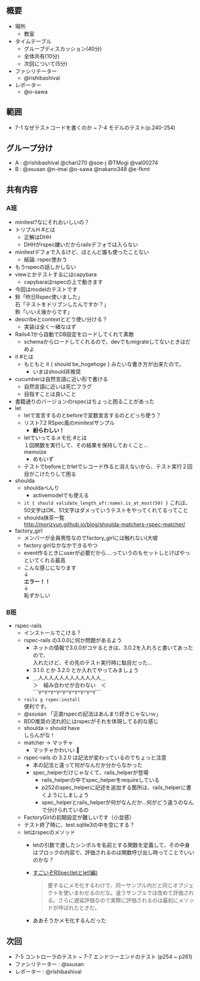 概要
---

* 場所
  * 教室
* タイムテーブル
  * グループディスカッション(40分)
  * 全体共有(10分)
  * 次回について(5分)
* ファシリテーター
  * @rishibashival
* レポーター
  * @o-sawa

範囲
---

* 7-1 なぜテストコードを書くのか ~ 7-4 モデルのテスト(p.240-254)﻿

グループ分け
---

* A : @rishibashival @chari270 @soe-j @TMogi @val00274
* B : @ssusan @n-imai @o-sawa @nakano348 @e-fkmt

共有内容
---

### A班

* minitest?なにそれおいしいの？
* トリプルH #とは
  * 正解はDHH
  * DHHがrspec嫌いだからrailsデフォでは入らない
* minitestデフォで入るけど、ほとんど誰も使ったことない
  * 結論: rspec使おう
* もうrspecの話しかしない
* viewとかテストするにはcapybara
  * capybaraはrspecの上で動きます
* 今回はmodelのテストです
* 鈴「昨日Rspec使いました」<br>
  石「テストをドリブンしたんですか？」<br>
  鈴「いいえ後からです」
* describeとcontextとどう使い分ける？
  * 実装は全く一緒なはず
* Rails4.1から自動でDB設定をロードしてくれて素敵
  * schemaからロードしてくれるので、devでもmigrateしてないときはだめよ
* it #とは
  * もともと it { should be_hogehoge } みたいな書き方が出来たので。
    * いまはshould非推奨
* cucumberは自然言語に近い形で書ける
  * 自然言語に近いは死亡フラグ
  * 目指すことは良いこと
* 書籍通りのバージョンのrspecはちょっと困ることがあった
* let
  * letで宣言するのとbeforeで変数宣言するのとどっち使う？
  * リスト7.2 RSpec風のminitestサンプル
    * <b>紛らわしい！</b>
  * letでいってるメモ化 #とは<br>
    １回関数を実行して、その結果を保持しておくこと...<br>
    memoize
    * めもいず
  * テストでbeforeとかletでレコード作ると消えないから、テスト実行２回目がこけたりして困る
* shoulda
  * shouldaべんり
    * activemodelでも使える
  * ``` it { should validate_length_of(:name).is_at_most(50) } ```
   これは、50文字はOK、51文字はダメっていうテストをやってくれてるってこと
  * shoulda抹茶一覧<br>
    http://morizyun.github.io/blog/shoulda-matchers-rspec-matcher/
* factory_girl
  * メンバーが全員男性なのでfactory_girlには触れない(大嘘
  * factory girlなかなかできるやつ
  * event作るときにuserが必要だから....っていうのもセットしとけばやっといてくれる最高
  * こんな感じになります<br>
    ↓<br>
    <b>エラー！！</b><br>
    ↓<br>
    恥ずかしい

### B班

* rspec-rails
  * インストールでこける？
  * rspec-rails の3.0.0に何か問題があるよう
    * ネットの情報で3.0.0がコケるときは、3.0.2を入れろと書いてあったので、<br>
      入れたけど、その先のテスト実行時に駄目だった...
    * 3.1.0 とか 3.2.0 とか入れてやってみましょう
    * ＿人人人人人人人人人人人人＿<br>
      ＞　組み合わせが合わない　＜<br>
      ￣Y^Y^Y^Y^Y^Y^Y^Y^Y^Y￣
  * ``` rails g rspec:install ```<br>
    便利です。
  * @ssusan 「正直rspecの記法はあんまり好きじゃないｗ」
  * BDD推奨の流れ的にはrspecがそれを体現してる的な感じ
  * shoulda = should have<br>
    しらんがな！
  * matcher → マッチャ
    * マッチャかわいい :tea:
  * rspec-rails の 3.2.0 は記法が変わっているのでちょっと注意
    * 本の記法と違って何がなんだか分からなかった
    * spec_helperだけじゃなくて、rails_helperが登場
      * rails_helperの中でspec_helperをrequireしている
      * p252のspec_helperに記述を追加する箇所は、rails_helperに書くようにしましょう
      * spec_helperとrails_helperが何がなんだか...何がどう違うのなんで分けられているの
  * FactoryGirlの初期設定が難しいです（小並感）
  * テスト終了時に、test.sqlite3の中を空にする？
  * letはrspecのメソッド
    * letの引数で渡したシンボルを名前とする関数を定義して、その中身はブロックの内容で、評価されるのは関数呼び出し時ってことでいいのかな？
    * [すごいぞRSpec(letとlet!編)](http://d.hatena.ne.jp/yohfee/20110223/1298467548)
      
      > 要するにメモ化するわけで、同一サンプル内だと同じオブジェクトを使いまわせるのだな。違うサンプルでは改めて評価される。さらに遅延評価なので実際に評価されるのは最初にメソッドが呼ばれたときだ。
    * ああそうかメモ化するんだった

次回  
---

* 7-5 コントローラのテスト ~ ﻿7-7 エンドツーエンドのテスト (p254 ~ p261)
* ファシリテーター : @ssusan
* レポーター : @rishibashival
